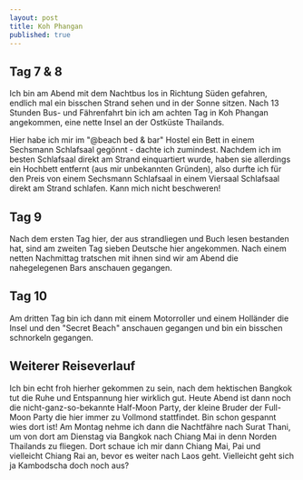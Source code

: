 ```yaml
---
layout: post
title: Koh Phangan
published: true
---
```


## Tag 7 & 8

Ich bin am Abend mit dem Nachtbus los in Richtung Süden gefahren, endlich mal ein bisschen Strand sehen und in der Sonne sitzen. Nach 13 Stunden Bus- und Fährenfahrt bin ich am achten Tag in Koh Phangan angekommen, eine nette Insel an der Ostküste Thailands. 

Hier habe ich mir im "@beach bed & bar" Hostel ein Bett in einem Sechsmann Schlafsaal gegönnt - dachte ich zumindest. Nachdem ich im besten Schlafsaal direkt am Strand einquartiert wurde, haben sie allerdings ein Hochbett entfernt (aus mir unbekannten Gründen), also durfte ich für den Preis von einem Sechsmann Schlafsaal in einem Viersaal Schlafsaal direkt am Strand schlafen. Kann mich nicht beschweren! 

## Tag 9

Nach dem ersten Tag hier, der aus strandliegen und Buch lesen bestanden hat, sind am zweiten Tag sieben Deutsche hier angekommen. Nach einem netten Nachmittag tratschen mit ihnen sind wir am Abend die nahegelegenen Bars anschauen gegangen. 

## Tag 10

Am dritten Tag bin ich dann mit einem Motorroller und einem Holländer die Insel und den "Secret Beach" anschauen gegangen und bin ein bisschen schnorkeln gegangen. 

## Weiterer Reiseverlauf

Ich bin echt froh hierher gekommen zu sein, nach dem hektischen Bangkok tut die Ruhe und Entspannung hier wirklich gut. Heute Abend ist dann noch die nicht-ganz-so-bekannte Half-Moon Party, der kleine Bruder der Full-Moon Party die hier immer zu Vollmond stattfindet. Bin schon gespannt wies dort ist! Am Montag nehme ich dann die Nachtfähre nach Surat Thani, um von dort am Dienstag via Bangkok nach Chiang Mai in denn Norden Thailands zu fliegen. Dort schaue ich mir dann Chiang Mai, Pai und vielleicht Chiang Rai an, bevor es weiter nach Laos geht. Vielleicht geht sich ja Kambodscha doch noch aus?